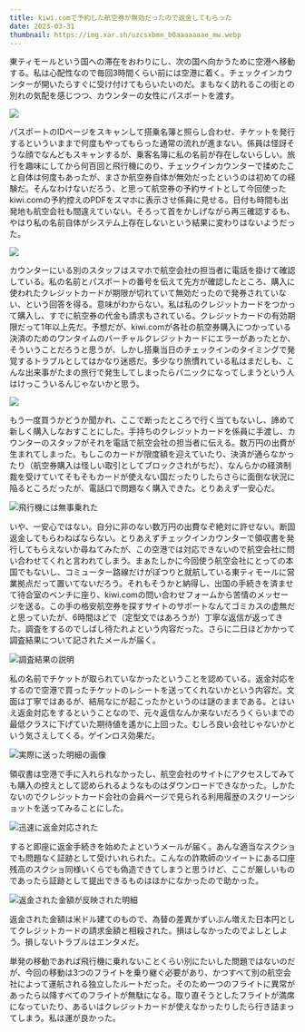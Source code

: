 ```yaml
---
title: kiwi.comで予約した航空券が無効だったので返金してもらった
date: 2023-03-31
thumbnail: https://img.xar.sh/uzcsxbmn_b0aaaaaaae_mw.webp
---
```


東ティモールという国への滞在をおわりにし、次の国へ向かうために空港へ移動する。私は心配性なので毎回3時間くらい前には空港に着く。チェックインカウンターが開いたらすぐに受け付けてもらいたいのだ。まもなく訪れるこの街との別れの気配を感じつつ、カウンターの女性にパスポートを渡す。

![](https://img.xar.sh/uzcsxbmn_b0aaaaaaae_ma.webp)

パスポートのIDページをスキャンして搭乗名簿と照らし合わせ、チケットを発行するといういままで何度もやってもらった通常の流れが進まない。係員は怪訝そうな顔でなんどもスキャンするが、乗客名簿に私の名前が存在しないらしい。旅行を趣味にしてから何百回と飛行機にのり、チェックインカウンターで揉めたこと自体は何度もあったが、まさか航空券自体が無効だったというのは初めての経験だ。そんなわけないだろう、と思って航空券の予約サイトとして今回使ったkiwi.comの予約控えのPDFをスマホに表示させ係員に見せる。日付も時間も出発地も航空会社も間違えていない。そろって首をかしげながら再三確認するも、やはり私の名前自体がシステム上存在しないという結果に変わりはないようだった。

![](https://img.xar.sh/uzcsxbmn_b0aaaaaaae_mw.webp)

カウンターにいる別のスタッフはスマホで航空会社の担当者に電話を掛けて確認している。私の名前とパスポートの番号を伝えて先方が確認したところ、購入に使われたクレジットカードが期限が切れていて無効だったので発券されていない、という回答を得る。意味がわからない。私は私のクレジットカードをつかって購入し、すでに航空券の代金も請求もされている。クレジットカードの有効期限だって1年以上先だ。予想だが、kiwi.comが各社の航空券購入につかっている決済のためのワンタイムのバーチャルクレジットカードにエラーがあったとか、そういうことだろうと思うが、しかし搭乗当日のチェックインのタイミングで発覚するトラブルとしてはかなり迷惑だ。多少なり旅慣れている私はまだしも、こんな出来事がたまの旅行で発生してしまったらパニックになってしまうという人はけっこういるんじゃないかと思う。

![](https://img.xar.sh/uzcsxbmn_b0aaaaaaae_mq.webp)

もう一度買うかどうか聞かれ、ここで断ったところで行く当てもないし、諦めて新しく購入しなおすことにした。手持ちのクレジットカードを係員に手渡し、カウンターのスタッフがそれを電話で航空会社の担当者に伝える。数万円の出費が生まれてしまった。もしこのカードが限度額を迎えていたり、決済が通らなかったり（航空券購入は怪しい取引としてブロックされがちだ）、なんらかの経済制裁を受けていてそもそもカードが使えない国だったりしたらさらに面倒な状況に陥るところだったが、電話口で問題なく購入できた。とりあえず一安心だ。

![飛行機には無事乗れた](https://img.xar.sh/uzcsxbmn_b0aaaaaaae_nq.webp)

いや、一安心ではない。自分に非のない数万円の出費なぞ絶対に許せない。断固返金してもらわねばならない。とりあえずチェックインカウンターで領収書を発行してもらえないか尋ねてみたが、この空港では対応できないので航空会社に問い合わせてくれと言われてしまう。まぁたしかに今回使う航空会社にとっての本国でもないし、コミューター路線だけがぽつりと就航している東ティモールに営業拠点だって置いてないだろう。それもそうかと納得し、出国の手続きを済ませて待合室のベンチに座り、kiwi.comの問い合わせフォームから苦情のメッセージを送る。この手の格安航空券を探すサイトのサポートなんてゴミカスの虚無だと思っていたが、6時間ほどで（定型文ではあろうが）丁寧な返信が返ってきた。調査をするのでしばし待たれよという内容だった。さらに二日ほどかかって調査結果について記されたメールが届く。

![調査結果の説明](https://img.xar.sh/uzcsxbmn_b0aaaaaaae_la.webp)

私の名前でチケットが取られていなかったということを認めている。返金対応をするので空港で買ったチケットのレシートを送ってくれないかという内容だ。文面は丁寧ではあるが、結局なにが起こったかというのは謎のままである。とはいえ返金対応をするということなので、元々返信なんか来ないだろうくらいまでの最低クラスに下げていた期待値を遙かに上回った。むしろ良い会社じゃないかという気さえしてくる。ゲインロス効果だ。

![実際に送った明細の画像](https://img.xar.sh/uzcsxbmn_b0aaaaaaae_oa.webp)

領収書は空港で手に入れられなかったし、航空会社のサイトにアクセスしてみても購入の控えとして認められるようなものはダウンロードできなかった。しかたないのでクレジットカード会社の会員ページで見られる利用履歴のスクリーンショットを送ってみることにした。

![迅速に返金対応された](https://img.xar.sh/uzcsxbmn_b0aaaaaaae_lg.webp)

すると即座に返金手続きを始めたよというメールが届く。あんな適当なスクショでも問題なく証跡として受けいれられた。こんなの詐欺師のツイートにある口座残高のスクショ同様いくらでも偽造できてしまうと思うけど、ここが厳しいものであったら証跡として提出できるものはほかになかったので助かった。

![返金された金額が反映された明細](https://img.xar.sh/uzcsxbmn_b0aaaaaaae_lw.webp)

返金された金額は米ドル建てのもので、為替の差異かずいぶん増えた日本円としてクレジットカードの請求金額と相殺された。損はしなかったのでよしとしよう。損しないトラブルはエンタメだ。

単発の移動であれば飛行機に乗れないことくらい別にたいした問題ではないのだが、今回の移動は3つのフライトを乗り継ぐ必要があり、かつすべて別の航空会社によって運航される独立したルートだった。そのため一つのフライトに異常があったら以降すべてのフライトが無駄になる。取り直そうとしたフライトが満席になっていたり、あるいはクレジットカードが使えなかったりしたら行き詰まってしまう。私は運が良かった。
